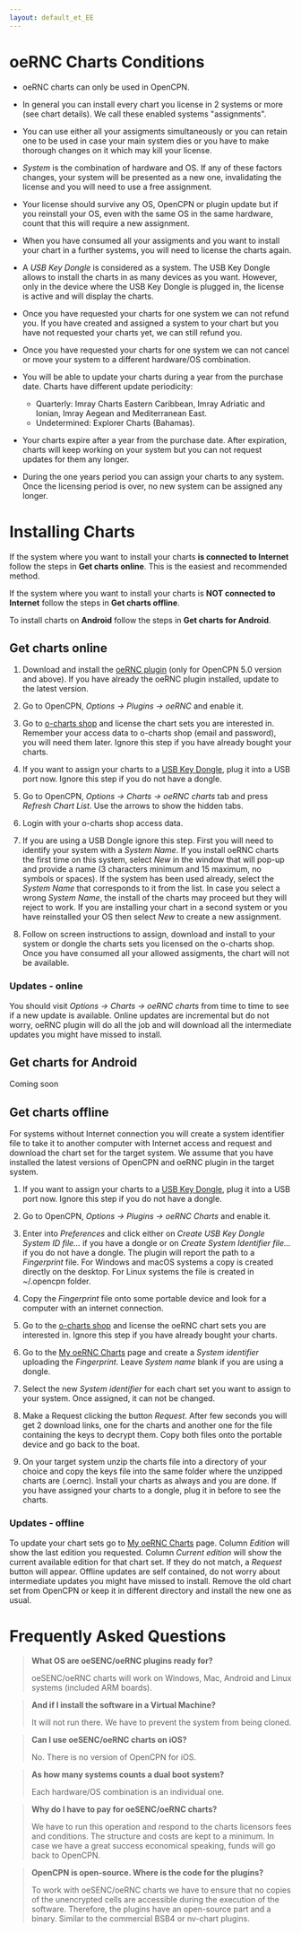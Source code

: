 ```yaml
---
layout: default_et_EE
---
```


# oeRNC Charts Conditions

- oeRNC charts can only be used in OpenCPN.

- In general you can install every chart you license in 2 systems or more (see chart details). We call these enabled systems "assignments".

- You can use either all your assigments simultaneously or you can retain one to be used in case your main system dies or you have to make thorough changes on it which may kill your license.

- *System* is the combination of hardware and OS. If any of these factors changes, your system will be presented as a new one, invalidating the license and you will need to use a free assignment.

- Your license should survive any OS, OpenCPN or plugin update but if you reinstall your OS, even with the same OS in the same hardware, count that this will require a new assignment.

- When you have consumed all your assigments and you want to install your chart in a further systems, you will need to license the charts again.

- A *USB Key Dongle* is considered as a system. The USB Key Dongle allows to install the charts in as many devices as you want. However, only in the device where the USB Key Dongle is plugged in, the license is active and will display the charts.

- Once you have requested your charts for one system we can not refund you. If you have created and assigned a system to your chart but you have not requested your charts yet, we can still refund you.

- Once you have requested your charts for one system we can not cancel or move your system to a different hardware/OS combination.

- You will be able to update your charts during a year from the purchase date. Charts have different update periodicity:

    - Quarterly: Imray Charts Eastern Caribbean, Imray Adriatic and Ionian, Imray Aegean and Mediterranean East.
    - Undetermined: Explorer Charts (Bahamas).

- Your charts expire after a year from the purchase date. After expiration, charts will keep working on your system but you can not request updates for them any longer.

- During the one years period you can assign your charts to any system. Once the licensing period is over, no new system can be assigned any longer.

# Installing Charts

If the system where you want to install your charts **is connected to Internet** follow the steps in **Get charts online**. This is the easiest and recommended method.

If the system where you want to install your charts is **NOT connected to Internet** follow the steps in **Get charts offline**.

To install charts on **Android** follow the steps in **Get charts for Android**.

## Get charts online

1. Download and install the [oeRNC plugin](https://opencpn.org/OpenCPN/plugins/oernc.html) (only for OpenCPN 5.0 version and above). If you have already the oeRNC plugin installed, update to the latest version.

2. Go to OpenCPN, *Options → Plugins → oeRNC* and enable it.

3. Go to [o-charts shop](https://o-charts.org/shop/14-oernc) and license the chart sets you are interested in. Remember your access data to o-charts shop (email and password), you will need them later. Ignore this step if you have already bought your charts.

4. If you want to assign your charts to a [USB Key Dongle](https://o-charts.org/shop/hardware/38-usb-key-dongle.html), plug it into a USB port now. Ignore this step if you do not have a dongle.

5. Go to OpenCPN, *Options → Charts → oeRNC charts* tab and press *Refresh Chart List*. Use the arrows to show the hidden tabs.

6. Login with your o-charts shop access data.

7. If you are using a USB Dongle ignore this step. First you will need to identify your system with a *System Name*. If you
install oeRNC charts the first time on this system, select *New* in the window that will pop-up and provide a name (3 characters minimum and 15 maximum, no symbols or spaces). If the system has been used already, select the *System Name* that corresponds to it from the list. In case you select a wrong *System Name*, the install of the charts may proceed but they will reject to work. If you are installing your chart in a second system or you have reinstalled your OS then select *New* to create a new assignment.

8. Follow on screen instructions to assign, download and install to your system or dongle the charts sets you licensed on the o-charts shop. Once you have consumed all your allowed assigments, the chart will not be available. 

### Updates - online

You should visit *Options → Charts → oeRNC charts* from time to time to see if a new update is available. Online updates are incremental but do not worry, oeRNC plugin will do all the job and will download all the intermediate updates you might have missed to install.

## Get charts for Android

Coming soon

## Get charts offline

For systems without Internet connection you will create a system identifier file to take it to another computer with Internet access and request and download the chart set for the target system. We assume that you have installed the latest versions of OpenCPN and oeRNC plugin in the target system.

1. If you want to assign your charts to a [USB Key Dongle](https://o-charts.org/shop/hardware/38-usb-key-dongle.html), plug it into a USB port now. Ignore this step if you do not have a dongle.
    
2. Go to OpenCPN, *Options → Plugins → oeRNC Charts* and enable it. 

3. Enter into *Preferences* and click either on *Create USB Key Dongle System ID file...* if you have a dongle or on *Create System Identifier file...* if you do not have a dongle. The plugin will report the path to a *Fingerprint* file. For Windows and macOS systems a copy is created directly on the desktop. For Linux systems the file is created in ~/.opencpn folder.

4. Copy the *Fingerprint* file onto some portable device and look for a computer with an internet connection.

5. Go to the [o-charts shop](https://o-charts.org/shop/14-oernc) and license the oeRNC chart sets you are interested in. Ignore this step if you have already bought your charts.
    
6. Go to the [My oeRNC Charts](https://o-charts.org/shop/module/occharts/occhartsOernc) page and create a *System identifier* uploading the *Fingerprint*. Leave *System name* blank if you are using a dongle.

7. Select the new *System identifier* for each chart set you want to assign to your system. Once assigned, it can not be changed.

8. Make a Request clicking the button *Request*. After few seconds you will get 2 download links, one for the charts and another one for the file containing the keys to decrypt them. Copy both files onto the portable device and go back to the boat.

9. On your target system unzip the charts file into a directory of your choice and copy the keys file into the same folder where the unzipped charts are (.oernc). Install your charts as always and you are done. If you have assigned your charts to a dongle, plug it in before to see the charts.

### Updates - offline

To update your chart sets go to [My oeRNC Charts](https://o-charts.org/shop/module/occharts/occhartsOernc) page. Column *Edition* will show the last edition you requested. Column *Current edition* will show the current available edition for that chart set. If they do not match, a *Request* button will appear. Offline updates are self contained, do not worry about intermediate updates you might have missed to install. Remove the old chart set from OpenCPN or keep it in different directory and install the new one as usual.

# Frequently Asked Questions

> **What OS are oeSENC/oeRNC plugins ready for?**
>
> oeSENC/oeRNC charts will work on Windows, Mac, Android and Linux systems (included ARM boards).

> **And if I install the software in a Virtual Machine?**
>
> It will not run there. We have to prevent the system from being cloned.

> **Can I use oeSENC/oeRNC charts on iOS?**
>
> No. There is no version of OpenCPN for iOS.

> **As how many systems counts a dual boot system?**
> 
> Each hardware/OS combination is an individual one.

> **Why do I have to pay for oeSENC/oeRNC charts?**
>
> We have to run this operation and respond to the charts licensors fees and conditions. The structure and costs are kept to a minimum. In case we have a great success economical speaking, funds will go back to OpenCPN.

> **OpenCPN is open-source. Where is the code for the plugins?**
>
> To work with oeSENC/oeRNC charts we have to ensure that no copies of the unencrypted cells are accessible during the execution of the software. Therefore, the plugins have an open-source part and a binary. Similar to the commercial BSB4 or nv-chart plugins.
